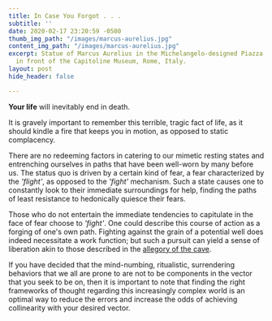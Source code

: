 ```yaml
---
title: In Case You Forgot . . .
subtitle: ''
date: 2020-02-17 23:20:59 -0500
thumb_img_path: "/images/marcus-aurelius.jpg"
content_img_path: "/images/marcus-aurelius.jpg"
excerpt: Statue of Marcus Aurelius in the Michelangelo-designed Piazza del Campidoglio
  in front of the Capitoline Museum, Rome, Italy.
layout: post
hide_header: false

---
```

**Your life** will inevitably end in death. 

It is gravely important to remember this terrible, tragic fact of life, as it should kindle a fire that keeps you in motion, as opposed to static complacency. 

There are no redeeming factors in catering to our mimetic resting states and entrenching ourselves in paths that have been well-worn by many before us. The status quo is driven by a certain kind of fear, a fear characterized by the _'flight'_, as opposed to the _'fight'_ mechanism. Such a state causes one to constantly look to their immediate surroundings for help, finding the paths of least resistance to hedonically quiesce their fears. 

Those who do not entertain the immediate tendencies to capitulate in the face of fear choose to _'fight'_. One could describe this course of action as a forging of one's own path. Fighting against the grain of a potential well does indeed necessitate a work function; but such a pursuit can yield a sense of liberation akin to those described in the [allegory of the cave](https://web.stanford.edu/class/ihum40/cave.pdf "Plato - Allegory of the Cave").

If you have decided that the mind-numbing, ritualistic, surrendering behaviors that we all are prone to are not to be components in the vector that you seek to be on, then it is important to note that finding the right frameworks of thought regarding this increasingly complex world is an optimal way to reduce the errors and increase the odds of achieving collinearity with your desired vector. 